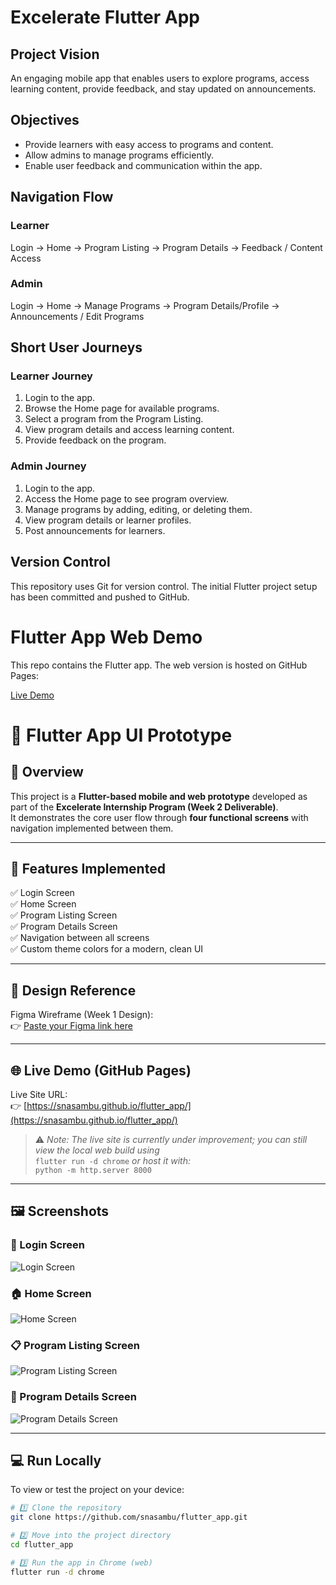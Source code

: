 # Excelerate Flutter App

## Project Vision
An engaging mobile app that enables users to explore programs, access learning content, provide feedback, and stay updated on announcements.

## Objectives
- Provide learners with easy access to programs and content.
- Allow admins to manage programs efficiently.
- Enable user feedback and communication within the app.

## Navigation Flow

### Learner
Login → Home → Program Listing → Program Details → Feedback / Content Access

### Admin
Login → Home → Manage Programs → Program Details/Profile → Announcements / Edit Programs

## Short User Journeys

### Learner Journey
1. Login to the app.
2. Browse the Home page for available programs.
3. Select a program from the Program Listing.
4. View program details and access learning content.
5. Provide feedback on the program.

### Admin Journey
1. Login to the app.
2. Access the Home page to see program overview.
3. Manage programs by adding, editing, or deleting them.
4. View program details or learner profiles.
5. Post announcements for learners.

## Version Control
This repository uses Git for version control. The initial Flutter project setup has been committed and pushed to GitHub.
# Flutter App Web Demo

This repo contains the Flutter app. The web version is hosted on GitHub Pages:

[Live Demo](https://snasambu.github.io/flutter_app/)
# 🚀 Flutter App UI Prototype

## 📘 Overview
This project is a **Flutter-based mobile and web prototype** developed as part of the **Excelerate Internship Program (Week 2 Deliverable)**.  
It demonstrates the core user flow through **four functional screens** with navigation implemented between them.

---

## 🧠 Features Implemented
✅ Login Screen  
✅ Home Screen  
✅ Program Listing Screen  
✅ Program Details Screen  
✅ Navigation between all screens  
✅ Custom theme colors for a modern, clean UI  

---

## 🎨 Design Reference
Figma Wireframe (Week 1 Design):  
👉 [Paste your Figma link here](#)

---

## 🌐 Live Demo (GitHub Pages)
Live Site URL:  
👉 [https://snasambu.github.io/flutter_app/](https://snasambu.github.io/flutter_app/)

> ⚠️ *Note: The live site is currently under improvement; you can still view the local web build using*  
> `flutter run -d chrome` *or host it with:*  
> `python -m http.server 8000`

---

## 🖼️ Screenshots

### 🔐 Login Screen
![Login Screen](screenshots/login.png)

### 🏠 Home Screen
![Home Screen](screenshots/home.png)

### 📋 Program Listing Screen
![Program Listing Screen](screenshots/program_listing.png)

### 📄 Program Details Screen
![Program Details Screen](screenshots/program_details.png)

---

## 💻 Run Locally

To view or test the project on your device:

```bash
# 1️⃣ Clone the repository
git clone https://github.com/snasambu/flutter_app.git

# 2️⃣ Move into the project directory
cd flutter_app

# 3️⃣ Run the app in Chrome (web)
flutter run -d chrome

